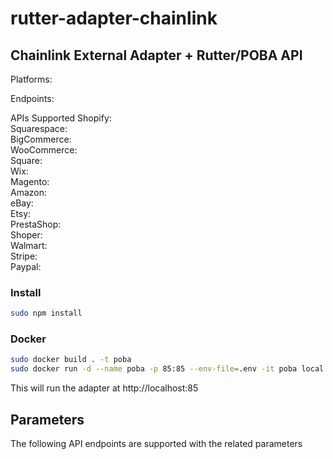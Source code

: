 # rutter-adapter-chainlink

## Chainlink External Adapter + Rutter/POBA API

Platforms:


Endpoints:

APIs Supported
Shopify:        
Squarespace:   
BigCommerce:   
WooCommerce:    
Square:        
Wix:            
Magento:        
Amazon:         
eBay:          
Etsy:          
PrestaShop:     
Shoper:         
Walmart:        
Stripe:         
Paypal:         



### Install
```bash
sudo npm install
```

### Docker
```bash
sudo docker build . -t poba
sudo docker run -d --name poba -p 85:85 --env-file=.env -it poba local n 
```

This will run the adapter at http://localhost:85



## Parameters
The following API endpoints are supported with the related parameters

